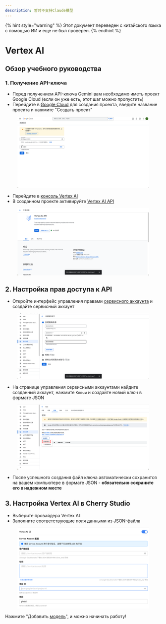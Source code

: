 ```yaml
---
description: 暂时不支持Claude模型
---
```


{% hint style="warning" %}
Этот документ переведен с китайского языка с помощью ИИ и еще не был проверен.
{% endhint %}

# Vertex AI

## Обзор учебного руководства

### 1. Получение API-ключа

* Перед получением API-ключа Gemini вам необходимо иметь проект Google Cloud (если он уже есть, этот шаг можно пропустить)
* Перейдите в [Google Cloud](https://console.cloud.google.com/projectcreate) для создания проекта, введите название проекта и нажмите "Создать проект"

<figure><img src="../../.gitbook/assets/image (1).png" alt=""><figcaption></figcaption></figure>

* Перейдите в [консоль Vertex AI](https://console.cloud.google.com/vertex-ai)
* В созданном проекте активируйте [Vertex AI API](ttps://console.cloud.google.com/apis/library/aiplatform.googleapis.com?inv=1\&invt=Ab0iBA)

<figure><img src="../../.gitbook/assets/image (78).png" alt=""><figcaption></figcaption></figure>

## 2. Настройка прав доступа к API

* Откройте интерфейс управления правами [сервисного аккаунта](https://console.cloud.google.com/iam-admin/serviceaccounts) и создайте сервисный аккаунт

<figure><img src="../../.gitbook/assets/image (79).png" alt=""><figcaption></figcaption></figure>

* На странице управления сервисными аккаунтами найдите созданный аккаунт, нажмите `Ключи` и создайте новый ключ в формате JSON

<figure><img src="../../.gitbook/assets/image (80).png" alt=""><figcaption></figcaption></figure>

* После успешного создания файл ключа автоматически сохранится на вашем компьютере в формате JSON - **обязательно сохраните его в надежном месте**

## 3. Настройка Vertex AI в Cherry Studio

* Выберите провайдера Vertex AI
* Заполните соответствующие поля данными из JSON-файла

<figure><img src="../../.gitbook/assets/image (81).png" alt=""><figcaption></figcaption></figure>

Нажмите "Добавить [модель](https://console.cloud.google.com/vertex-ai/model-garden)", и можно начинать работу!